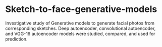 # Sketch-to-face-generative-models
Investigative study of Generative models to generate facial photos from corresponding sketches. Deep autoencoder, convolutional autoencoder, and VGG-16 autoencoder models were studied, compared, and used for prediction.
